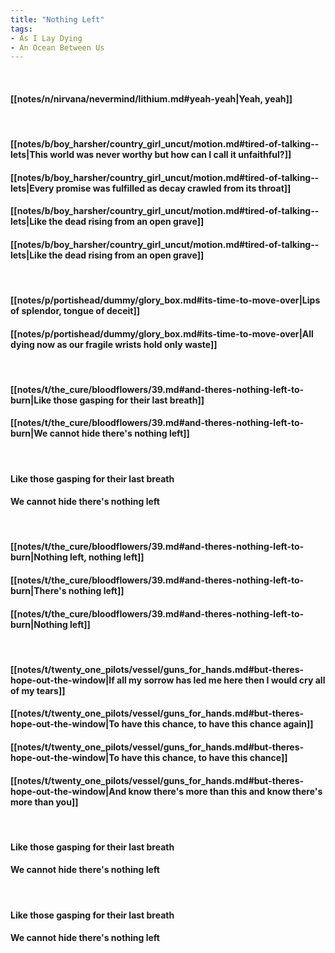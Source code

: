 ```yaml
---
title: "Nothing Left"
tags:
- As I Lay Dying
- An Ocean Between Us
---
```

&nbsp;
#### [[notes/n/nirvana/nevermind/lithium.md#yeah-yeah|Yeah, yeah]]
&nbsp;
#### [[notes/b/boy_harsher/country_girl_uncut/motion.md#tired-of-talking--lets|This world was never worthy but how can I call it unfaithful?]]
#### [[notes/b/boy_harsher/country_girl_uncut/motion.md#tired-of-talking--lets|Every promise was fulfilled as decay crawled from its throat]]
#### [[notes/b/boy_harsher/country_girl_uncut/motion.md#tired-of-talking--lets|Like the dead rising from an open grave]]
#### [[notes/b/boy_harsher/country_girl_uncut/motion.md#tired-of-talking--lets|Like the dead rising from an open grave]]
&nbsp;
#### [[notes/p/portishead/dummy/glory_box.md#its-time-to-move-over|Lips of splendor, tongue of deceit]]
#### [[notes/p/portishead/dummy/glory_box.md#its-time-to-move-over|All dying now as our fragile wrists hold only waste]]
&nbsp;
#### [[notes/t/the_cure/bloodflowers/39.md#and-theres-nothing-left-to-burn|Like those gasping for their last breath]]
#### [[notes/t/the_cure/bloodflowers/39.md#and-theres-nothing-left-to-burn|We cannot hide there's nothing left]]
&nbsp;
#### Like those gasping for their last breath
#### We cannot hide there's nothing left
&nbsp;
#### [[notes/t/the_cure/bloodflowers/39.md#and-theres-nothing-left-to-burn|Nothing left, nothing left]]
#### [[notes/t/the_cure/bloodflowers/39.md#and-theres-nothing-left-to-burn|There's nothing left]]
#### [[notes/t/the_cure/bloodflowers/39.md#and-theres-nothing-left-to-burn|Nothing left]]
&nbsp;
#### [[notes/t/twenty_one_pilots/vessel/guns_for_hands.md#but-theres-hope-out-the-window|If all my sorrow has led me here then I would cry all of my tears]]
#### [[notes/t/twenty_one_pilots/vessel/guns_for_hands.md#but-theres-hope-out-the-window|To have this chance, to have this chance again]]
#### [[notes/t/twenty_one_pilots/vessel/guns_for_hands.md#but-theres-hope-out-the-window|To have this chance, to have this chance]]
#### [[notes/t/twenty_one_pilots/vessel/guns_for_hands.md#but-theres-hope-out-the-window|And know there's more than this and know there's more than you]]
&nbsp;
#### Like those gasping for their last breath
#### We cannot hide there's nothing left
&nbsp;
#### Like those gasping for their last breath
#### We cannot hide there's nothing left
